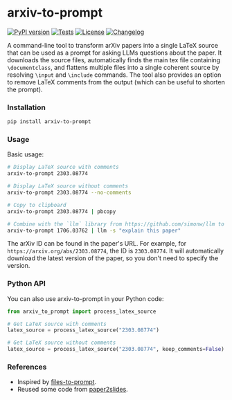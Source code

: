 # arxiv-to-prompt

[![PyPI version](https://badge.fury.io/py/arxiv-to-prompt.svg?update=20250307)](https://pypi.org/project/arxiv-to-prompt/)
[![Tests](https://github.com/takashiishida/arxiv-to-prompt/actions/workflows/tests.yml/badge.svg)](https://github.com/takashiishida/arxiv-to-prompt/actions)
[![License](https://img.shields.io/badge/License-MIT-yellow.svg)](https://opensource.org/licenses/MIT)
[![Changelog](https://img.shields.io/github/v/release/takashiishida/arxiv-to-prompt?label=changelog)](https://github.com/takashiishida/arxiv-to-prompt/releases)

A command-line tool to transform arXiv papers into a single LaTeX source that can be used as a prompt for asking LLMs questions about the paper. It downloads the source files, automatically finds the main tex file containing `\documentclass`, and flattens multiple files into a single coherent source by resolving `\input` and `\include` commands. The tool also provides an option to remove LaTeX comments from the output (which can be useful to shorten the prompt).

### Installation

```bash
pip install arxiv-to-prompt
```

### Usage

Basic usage:
```bash
# Display LaTeX source with comments
arxiv-to-prompt 2303.08774

# Display LaTeX source without comments
arxiv-to-prompt 2303.08774 --no-comments

# Copy to clipboard
arxiv-to-prompt 2303.08774 | pbcopy

# Combine with the `llm` library from https://github.com/simonw/llm to chat about the paper
arxiv-to-prompt 1706.03762 | llm -s "explain this paper"
```

The arXiv ID can be found in the paper's URL. For example, for `https://arxiv.org/abs/2303.08774`, the ID is `2303.08774`. It will automatically download the latest version of the paper, so you don't need to specify the version.

### Python API

You can also use arxiv-to-prompt in your Python code:

```python
from arxiv_to_prompt import process_latex_source

# Get LaTeX source with comments
latex_source = process_latex_source("2303.08774")

# Get LaTeX source without comments
latex_source = process_latex_source("2303.08774", keep_comments=False)
```

### References

- Inspired by [files-to-prompt](https://github.com/simonw/files-to-prompt).
- Reused some code from [paper2slides](https://github.com/takashiishida/paper2slides).
